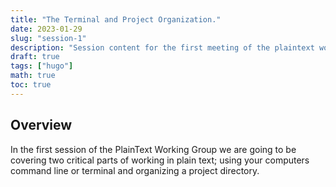 ```yaml
---
title: "The Terminal and Project Organization."
date: 2023-01-29
slug: "session-1"
description: "Session content for the first meeting of the plaintext working group"
draft: true
tags: ["hugo"]
math: true
toc: true
---
```


## Overview

In the first session of the PlainText Working Group we are going to be covering two critical parts of working in plain text; using your computers command line or terminal and organizing a project directory.